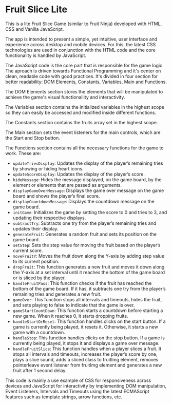 # Fruit Slice Lite

This is a lite Fruit Slice Game (similar to Fruit Ninja) developed with HTML, CSS and Vanilla JavaScript.

The app is intended to present a simple, yet intuitive, user interface and experience across desktop and mobile devices. For this, the latest CSS technologies are used in conjunction with the HTML code and the core functionality is handled by JavaScript.

The JavaScript code is the core part that is responsible for the game logic. The aproach is driven towards Functional Programming and it's center on clean, readable code with good practices. It's divided in four section for better readability: DOM Elements, Constants, Variables, Main and Functions.

The DOM Elements section stores the elements that will be manipulated to achieve the game's visual functionallity and interactivity.

The Variables section contains the initialized variables in the highest scope so they can easily be accessed and modified inside different functions.

The Constants section contains the fruits array set in the highest scope.

The Main section sets the event listeners for the main controls, which are the Start and Stop button.

The Functions section contains all the necessary functions for the game to work. These are:

- `updateTriesDisplay`: Updates the display of the player’s remaining tries by showing or hiding heart icons.
- `updateScoreDisplay`: Updates the display of the player’s score.
- `hideMessage`: Hides the message displayed, on the game board, by the element or elements that are passed as arguments.
- `displayGameOverMessage`: Displays the game over message on the game board and shows the player’s final score.
- `displayCountdownMessage`: Displays the countdown message on the game board.
- `initGame`: Initializes the game by setting the score to 0 and tries to 3, and updating their respective displays.
- `subtractTry`: Subtracts one try from the player’s remaining tries and updates their display.
- `generateFruit`: Generates a random fruit and sets its position on the game board.
- `setStep`: Sets the step value for moving the fruit based on the player’s current score.
- `moveFruitY`: Moves the fruit down along the Y-axis by adding step value to its current position.
- `dropFruit`: This function generates a new fruit and moves it down along the Y-axis at a set interval until it reaches the bottom of the game board or is sliced by the player.
- `handleFruitPass`: This function checks if the fruit has reached the bottom of the game board. If it has, it subtracts one try from the player’s remaining tries and generates a new fruit.
- `gameOver`: This function stops all intervals and timeouts, hides the fruit, and sets playing to false to indicate that the game is over.
- `gameStartCountDown`: This function starts a countdown before starting a new game. When it reaches 0, it starts dropping fruits.
- `handleStartOrReset`: This function handles clicks on the start button. If a game is currently being played, it resets it. Otherwise, it starts a new game with a countdown.
- `handleStop`: This function handles clicks on the stop button. If a game is currently being played, it stops it and displays a game over message.
- `handleFruitSlice`: This function handles when a player slices a fruit. It stops all intervals and timeouts, increases the player’s score by one, plays a slice sound, adds a sliced class to fruitImg element, removes pointerleave event listener from fruitImg element and generates a new fruit after 1 second delay.

This code is mainly a use example of CSS for responsiveness across devices and JavaScript for interactivity by implementing DOM manipulation, Event Listeners, Intervals and Timeouts using the latest ECMAScript features such as template strings, arrow functions, etc.